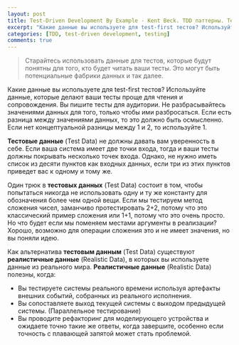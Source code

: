 ```yaml
---
layout: post
title: Test-Driven Development By Example - Kent Beck. TDD паттерны. Test Data.
excerpt: "Какие данные вы используете для test-first тестов? Используйте данные, которые делают ваши тесты проще для чтения и сопровождения."
categories: [TDD, test-driven development, testing]
comments: true
---
```


> Старайтесь использовать данные для тестов, которые будут понятны для того, кто будет читать ваши тесты. Это могут быть потенциальные фабрики данных и так далее.

Какие данные вы используете для test-first тестов? Используйте данные, которые делают ваши тесты проще для чтения и сопровождения. Вы пишите тесты для аудитории. Не разбрасывайтесь значениями данных для того, только чтобы ими разбросаться. Если есть разница между значениями данных, то это должно быть осмысленно. Если нет концептуальной разницы между 1 и 2, то используйте 1.

<b>Тестовые данные</b> (Test Data) не должны давать вам уверенность в себе. Если ваша система имеет две точки входа, тогда и ваши тесты должны покрывать несколько точек входа. Однако, не нужно иметь список из десяти пунктов как входных данных, если три из этих пунктов приведет вас к одному и тому же.

Один трюк в <b>тестовых данных</b> (Test Data) состоит в том, чтобы попытаться никогда не использовать одну и ту же константу для обозначения более чем одной вещи. Если мы тестируем метод сложения чисел, заманчиво протестировать 2+2, потому что это классический пример сложения или 1+1, потому что это очень просто. 
Но что будет если мы поменяем местами аргументы в реализации? Хорошо, возможно для операции сложения это и не имеет значения, но вы поняли идею.

Как альтернатива <b>тестовым данным</b> (Test Data) существуют <b>реалистичные данные</b> (Realistic Data), в которых вы используете данные из реального мира. <b>Реалистичные данные</b> (Realistic Data) полезны, когда:

- Вы тестируете системы реального времени используя артефакты внешних событий, собранных из реального исполнения. 
- Вы сопоставляете выход текущей системы с выходом предыдущей системы. (Параллельное тестирование)
- Вы проводите рефакторинг для моделирующего устройства и ожидаете точно такие же ответы, когда завершите, особенно если точность с плавающей запятой может стать проблемой.
